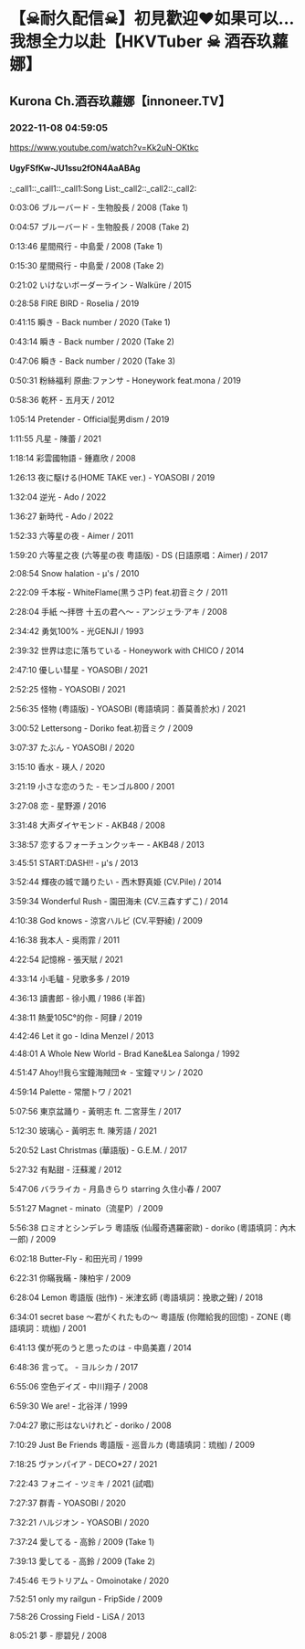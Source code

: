 # 【☠耐久配信☠】初見歡迎❤如果可以...我想全力以赴【HKVTuber ☠ 酒吞玖蘿娜】

## Kurona Ch.酒吞玖蘿娜【innoneer.TV】

### 2022-11-08 04:59:05

https://www.youtube.com/watch?v=Kk2uN-OKtkc

#### UgyFSfKw-JU1ssu2fON4AaABAg

:_call1::_call1::_call1:Song List:_call2::_call2::_call2:

0:03:06 ブルーバード - 生物股長 / 2008 (Take 1)

0:04:57 ブルーバード - 生物股長 / 2008 (Take 2)

0:13:46 星間飛行 - 中島愛 / 2008 (Take 1)

0:15:30 星間飛行 - 中島愛 / 2008 (Take 2)

0:21:02 いけないボーダーライン - Walküre / 2015

0:28:58 FIRE BIRD - Roselia / 2019

0:41:15 瞬き - Back number / 2020 (Take 1)

0:43:14 瞬き - Back number / 2020 (Take 2)

0:47:06 瞬き - Back number / 2020 (Take 3)

0:50:31 粉絲福利 原曲:ファンサ -  Honeywork feat.mona / 2019

0:58:36 乾杯 - 五月天 / 2012

1:05:14 Pretender - Official髭男dism / 2019

1:11:55 凡星 - 陳蕾 / 2021

1:18:14 彩雲國物語 - 鍾嘉欣 / 2008

1:26:13 夜に駆ける(HOME TAKE ver.) - YOASOBI / 2019

1:32:04 逆光 - Ado / 2022

1:36:27 新時代 - Ado / 2022

1:52:33 六等星の夜 - Aimer / 2011

1:59:20 六等星之夜 (六等星の夜 粤語版) - DS (日語原唱：Aimer) / 2017

2:08:54 Snow halation - μ's / 2010

2:22:09 千本桜 - WhiteFlame(黒うさP) feat.初音ミク / 2011

2:28:04 手紙 ～拝啓 十五の君へ～ - アンジェラ·アキ / 2008

2:34:42 勇気100% - 光GENJI / 1993

2:39:32 世界は恋に落ちている -  Honeywork with CHICO / 2014

2:47:10 優しい彗星 - YOASOBI / 2021

2:52:25 怪物 - YOASOBI / 2021

2:56:35 怪物 (粤語版) - YOASOBI (粵語填詞：善莫善於水) / 2021

3:00:52 Lettersong  - Doriko feat.初音ミク / 2009

3:07:37 たぶん - YOASOBI / 2020

3:15:10 香水  - 瑛人 / 2020

3:21:19 小さな恋のうた - モンゴル800 / 2001

3:27:08 恋 - 星野源 / 2016

3:31:48 大声ダイヤモンド - AKB48 / 2008

3:38:57 恋するフォーチュンクッキー - AKB48 / 2013

3:45:51 START:DASH!! - μ's / 2013

3:52:44 輝夜の城で踊りたい - 西木野真姫 (CV.Pile) / 2014

3:59:34 Wonderful Rush - 園田海未 (CV.三森すずこ) / 2014

4:10:38 God knows  - 涼宮ハルビ (CV.平野綾) / 2009

4:16:38 我本人 - 吳雨霏 / 2011

4:22:54 記憶棉 - 張天賦 / 2021

4:33:14 小毛驢 - 兒歌多多 / 2019

4:36:13 讀書郎 - 徐小鳳 / 1986 (半首)

4:38:11 熱愛105C°的你 - 阿肆 / 2019

4:42:46 Let it go - Idina Menzel / 2013

4:48:01 A Whole New World - Brad Kane&Lea Salonga / 1992

4:51:47 Ahoy!!我ら宝鐘海賊団☆ - 宝鐘マリン / 2020

4:59:14 Palette - 常闇トワ / 2021

5:07:56 東京盆踊り - 黃明志 ft. 二宮芽生 / 2017

5:12:30 玻璃心 - 黃明志 ft. 陳芳語 / 2021

5:20:52 Last Christmas (華語版) - G.E.M. / 2017

5:27:32 有點甜 - 汪蘇瀧 / 2012

5:47:06 バラライカ - 月島きらり starring 久住小春 / 2007

5:51:27 Magnet - minato（流星P）/ 2009

5:56:38 ロミオとシンデレラ 粵語版 (仙履奇遇羅密歐) - doriko (粵語填詞：內木一郎) / 2009

6:02:18 Butter-Fly - 和田光司 / 1999

6:22:31 你瞞我瞞 - 陳柏宇 / 2009

6:28:04 Lemon 粵語版 (拙作) -  米津玄師 (粵語填詞：挽歌之聲) / 2018

6:34:01 secret base ～君がくれたもの～ 粵語版 (你贈給我的回憶) - ZONE (粵語填詞：琉枷) / 2001

6:41:13 僕が死のうと思ったのは - 中島美嘉 / 2014

6:48:36 言って。 - ヨルシカ / 2017

6:55:06 空色デイズ - 中川翔子 / 2008

6:59:30 We are! - 北谷洋 / 1999

7:04:27 歌に形はないけれど - doriko / 2008

7:10:29 Just Be Friends 粵語版 - 巡音ルカ  (粵語填詞：琉枷) / 2009

7:18:25 ヴァンパイア - DECO*27 / 2021

7:22:43 フォニイ - ツミキ / 2021 (試唱)

7:27:37 群青 - YOASOBI / 2020

7:32:21 ハルジオン - YOASOBI / 2020

7:37:24 愛してる - 高鈴 / 2009 (Take 1)

7:39:13 愛してる - 高鈴 / 2009 (Take 2)

7:45:46 モラトリアム - Omoinotake / 2020

7:52:51 only my railgun - FripSide / 2009

7:58:26 Crossing Field - LiSA / 2013

8:05:21 夢 - 廖碧兒 / 2008

